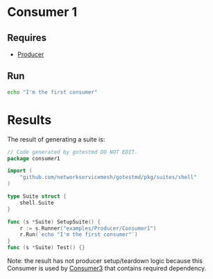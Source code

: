 # Consumer 1

## Requires

- [Producer](../)

## Run

```bash
echo "I'm the first consumer"
```

# Results
The result of generating a suite is:
```go
// Code generated by gotestmd DO NOT EDIT.
package consumer1

import (
	"github.com/networkservicemesh/gotestmd/pkg/suites/shell"
)

type Suite struct {
	shell.Suite
}

func (s *Suite) SetupSuite() {
	r := s.Runner("examples/Producer/Consumer1")
	r.Run(`echo "I'm the first consumer"`)
}
func (s *Suite) Test() {}
```
Note: the result has not producer setup/teardown logic because this Consumer is used by [Consumer3](../Consumer3) that contains required dependency.